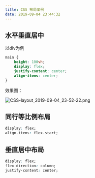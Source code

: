 ```yaml
---
title: CSS 布局案例
date: 2019-09-04 23:44:32
---
```


## 水平垂直居中

以div为例

```css
main {
    height: 100vh;
    display: flex;
    justify-content: center;
    align-items: center;
}
```

效果图：

![CSS-layout_2019-09-04_23-52-22.png](https://i.loli.net/2019/09/04/wKd6jRsoEykQfIv.png)





## 同行等比例布局

```css
display: flex;
align-items: flex-start;
```

## 垂直居中布局

```css
display: flex;
flex-direction: column;
justify-content: center;
```

